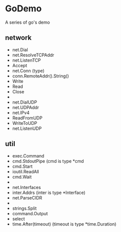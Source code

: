 # GoDemo
A series of go's demo  

## network
 - net.Dial
 - net.ResolveTCPAddr
 - net.ListenTCP
 - Accept
 - net.Conn (type)
 - conn.RemoteAddr().String()
 - Write
 - Read
 - Close
 - <br>
 - net.DialUDP
 - net.UDPAddr
 - net.IPv4
 - ReadFromUDP
 - WriteToUDP
 - net.ListenUDP

## util
 - exec.Command
 - cmd.StdoutPipe (cmd is type  \*cmd 
 - cmd.Start
 - ioutil.ReadAll
 - cmd.Wait
 - <br>
 - net.Interfaces
 - inter.Addrs (inter is type \*Interface)
 - net.ParseCIDR
 - <br>
 - strings.Split
 - command.Output
 - select
 - time.After(timeout) (timeout is type \*time.Duration)



 

